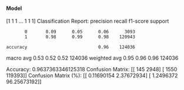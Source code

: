 #### Model
[1 1 1 ... 1 1 1]
Classification Report:
              precision    recall  f1-score   support

           0       0.09      0.05      0.06      3093
           1       0.98      0.99      0.98    120943

    accuracy                           0.96    124036
   macro avg       0.53      0.52      0.52    124036
weighted avg       0.95      0.96      0.96    124036

Accuracy: 0.9637363346125318
Confusion Matrix:
[[   145   2948]
 [  1550 119393]]
Confusion Matrix (%):
[[ 0.11690154  2.37672934]
 [ 1.2496372  96.25673192]]
